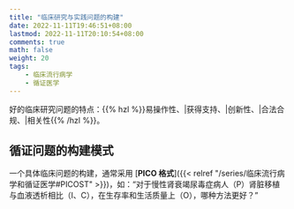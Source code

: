 ```yaml
---
title: "临床研究与实践问题的构建"
date: 2022-11-11T19:46:51+08:00
lastmod: 2022-11-11T20:10:54+08:00
comments: true
math: false
weight: 20
tags:
    - 临床流行病学
    - 循证医学
---
```


好的临床研究问题的特点：{{% hzl %}}易操作性、|获得支持、|创新性、|合法合规、|相关性{{% /hzl %}}。

## 循证问题的构建模式

一个具体临床问题的构建，通常采用 [**PICO 格式**]({{< relref "/series/临床流行病学和循证医学#PICOST" >}})，如：“对于慢性肾衰竭尿毒症病人（P）肾脏移植与血液透析相比（I、C），在生存率和生活质量上（O），哪种方法更好？”

